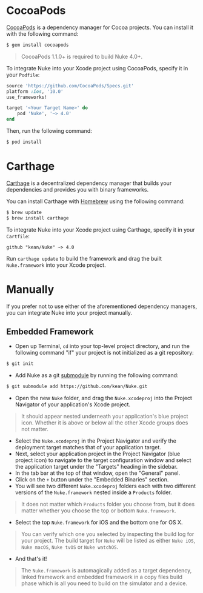 # CocoaPods

[CocoaPods](http://cocoapods.org) is a dependency manager for Cocoa projects. You can install it with the following command:

```bash
$ gem install cocoapods
```

> CocoaPods 1.1.0+ is required to build Nuke 4.0+.

To integrate Nuke into your Xcode project using CocoaPods, specify it in your `Podfile`:

```ruby
source 'https://github.com/CocoaPods/Specs.git'
platform :ios, '10.0'
use_frameworks!

target '<Your Target Name>' do
    pod 'Nuke', '~> 4.0'
end
```

Then, run the following command:

```bash
$ pod install
```

# Carthage

[Carthage](https://github.com/Carthage/Carthage) is a decentralized dependency manager that builds your dependencies and provides you with binary frameworks.

You can install Carthage with [Homebrew](http://brew.sh/) using the following command:

```bash
$ brew update
$ brew install carthage
```

To integrate Nuke into your Xcode project using Carthage, specify it in your `Cartfile`:

```ogdl
github "kean/Nuke" ~> 4.0
```

Run `carthage update` to build the framework and drag the built `Nuke.framework` into your Xcode project.

# Manually

If you prefer not to use either of the aforementioned dependency managers, you can integrate Nuke into your project manually.

## Embedded Framework

- Open up Terminal, `cd` into your top-level project directory, and run the following command "if" your project is not initialized as a git repository:

```bash
$ git init
```

- Add Nuke as a git [submodule](http://git-scm.com/docs/git-submodule) by running the following command:

```bash
$ git submodule add https://github.com/kean/Nuke.git
```

- Open the new `Nuke` folder, and drag the `Nuke.xcodeproj` into the Project Navigator of your application's Xcode project.

> It should appear nested underneath your application's blue project icon. Whether it is above or below all the other Xcode groups does not matter.

- Select the `Nuke.xcodeproj` in the Project Navigator and verify the deployment target matches that of your application target.
- Next, select your application project in the Project Navigator (blue project icon) to navigate to the target configuration window and select the application target under the "Targets" heading in the sidebar.
- In the tab bar at the top of that window, open the "General" panel.
- Click on the `+` button under the "Embedded Binaries" section.
- You will see two different `Nuke.xcodeproj` folders each with two different versions of the `Nuke.framework` nested inside a `Products` folder.

> It does not matter which `Products` folder you choose from, but it does matter whether you choose the top or bottom `Nuke.framework`.

- Select the top `Nuke.framework` for iOS and the bottom one for OS X.

> You can verify which one you selected by inspecting the build log for your project. The build target for `Nuke` will be listed as either `Nuke iOS`, `Nuke macOS`, `Nuke tvOS` or `Nuke watchOS`.

- And that's it!

> The `Nuke.framework` is automagically added as a target dependency, linked framework and embedded framework in a copy files build phase which is all you need to build on the simulator and a device.
